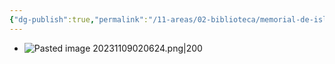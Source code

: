 ```yaml
---
{"dg-publish":true,"permalink":"/11-areas/02-biblioteca/memorial-de-isla-negra/","noteIcon":""}
---
```


- ![Pasted image 20231109020624.png|200](/img/user/02%20Image/Pasted%20image%2020231109020624.png)